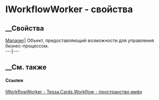 # IWorkflowWorker - свойства
##  __Свойства
[Manager](P_Tessa_Cards_Workflow_IWorkflowWorker_Manager.htm)| Объект,
предоставляющий возможности для управления бизнес-процессом.  
---|---  
##  __См. также
#### Ссылки
[IWorkflowWorker - ](T_Tessa_Cards_Workflow_IWorkflowWorker.htm)
[Tessa.Cards.Workflow - пространство имён](N_Tessa_Cards_Workflow.htm)
